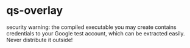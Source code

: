 # qs-overlay

security warning: the compiled executable you may create contains credentials to your Google test account, which can be extracted easily.
Never distribute it outside!
